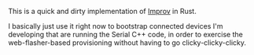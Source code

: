 This is a quick and dirty implementation of [Improv](https://www.improv-wifi.com) in Rust.

I basically just use it right now to bootstrap connected devices I'm developing that are running the
Serial C++ code, in order to exercise the web-flasher-based provisioning without having to go
clicky-clicky-clicky.
